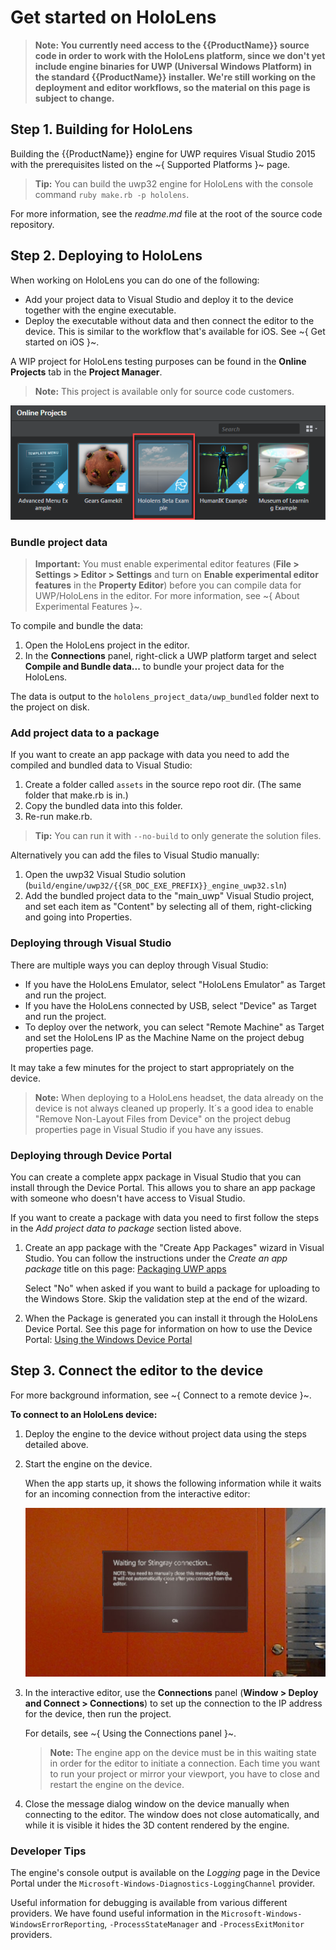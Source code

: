 # Get started on HoloLens

>	**Note: You currently need access to the {{ProductName}} source code in order to work with the HoloLens platform, since we don't yet include engine binaries for UWP (Universal Windows Platform) in the standard {{ProductName}} installer. We're still working on the deployment and editor workflows, so the material on this page is subject to change.**

## Step 1. Building for HoloLens

Building the {{ProductName}} engine for UWP requires Visual Studio 2015 with the prerequisites listed on the ~{ Supported Platforms }~ page.

>**Tip:** You can build the uwp32 engine for HoloLens with the console command `ruby make.rb -p hololens`.

For more information, see the *readme.md* file at the root of the source code repository.

## Step 2. Deploying to HoloLens

When working on HoloLens you can do one of the following:

- Add your project data to Visual Studio and deploy it to the device together with the engine executable.
- Deploy the executable without data and then connect the editor to the device. This is similar to the workflow that's available for iOS. See ~{ Get started on iOS }~.

A WIP project for HoloLens testing purposes can be found in the **Online Projects** tab in the **Project Manager**.

>**Note:** This project is available only for source code customers.

![](../images/hololens_online_proj.png)

### Bundle project data ###

>**Important:** You must enable experimental editor features (**File > Settings > Editor > Settings** and turn on **Enable experimental editor features** in the **Property Editor**) before you can compile data for UWP/HoloLens in the editor. For more information, see ~{ About Experimental Features }~.

To compile and bundle the data:

1. Open the HoloLens project in the editor.
2. In the **Connections** panel, right-click a UWP platform target and select **Compile and Bundle data...** to bundle your project data for the HoloLens.

The data is output to the `hololens_project_data/uwp_bundled` folder next to the project on disk.

### Add project data to a package ###

If you want to create an app package with data you need to add the compiled and bundled data to Visual Studio:

1. Create a folder called `assets` in the source repo root dir. (The same folder that make.rb is in.)
2. Copy the bundled data into this folder.
3. Re-run make.rb.

  >**Tip:** You can run it with `--no-build` to only generate the solution files.

Alternatively you can add the files to Visual Studio manually:

1. Open the uwp32 Visual Studio solution (`build/engine/uwp32/{{SR_DOC_EXE_PREFIX}}_engine_uwp32.sln`)
2. Add the bundled project data to the "main_uwp" Visual Studio project, and set each item as "Content" by selecting all of them, right-clicking and going into Properties.

### Deploying through Visual Studio ###

There are multiple ways you can deploy through Visual Studio:

* If you have the HoloLens Emulator, select "HoloLens Emulator" as Target and run the project.
* If you have the HoloLens connected by USB, select "Device" as Target and run the project.
* To deploy over the network, you can select "Remote Machine" as Target and set the HoloLens IP as the Machine Name on the project debug properties page.

It may take a few minutes for the project to start appropriately on the device.

>**Note:** When deploying to a HoloLens headset, the data already on the device is not always cleaned up properly. It´s a good idea to enable "Remove Non-Layout Files from Device" on the project debug properties page in Visual Studio if you have any issues.

### Deploying through Device Portal ###

You can create a complete appx package in Visual Studio that you can install through the Device Portal. This allows you to share an app package with someone who doesn't have access to Visual Studio.

If you want to create a package with data you need to first follow the steps in the _Add project data to package_ section listed above.

1. Create an app package with the "Create App Packages" wizard in Visual Studio. You can follow the instructions under the _Create an app package_ title on this page: [Packaging UWP apps](https://docs.microsoft.com/en-us/windows/uwp/packaging/packaging-uwp-apps)

    Select "No" when asked if you want to build a package for uploading to the Windows Store. Skip the validation step at the end of the wizard.

2.  When the Package is generated you can install it through the HoloLens Device Portal. See this page for information on how to use the Device Portal: [Using the Windows Device Portal](https://developer.microsoft.com/en-us/windows/holographic/using_the_windows_device_portal)

## Step 3. Connect the editor to the device

For more background information, see ~{ Connect to a remote device }~.

**To connect to an HoloLens device:**

1.	Deploy the engine to the device without project data using the steps detailed above.

2.	Start the engine on the device.

	When the app starts up, it shows the following information while it waits for an incoming connection from the interactive editor:

	![](../images/connecting-hololens.jpg)

3.	In the interactive editor, use the **Connections** panel (**Window > Deploy and Connect > Connections**) to set up the connection to the IP address for the device, then run the project.

	For details, see ~{ Using the Connections panel }~.

    >	**Note:** The engine app on the device must be in this waiting state in order for the editor to initiate a connection. Each time you want to run your project or mirror your viewport, you have to close and restart the engine on the device.

4. Close the message dialog window on the device manually when connecting to the editor. The window does not close automatically, and while it is visible it hides the 3D content rendered by the engine.


### Developer Tips

The engine's console output is available on the _Logging_ page in the Device Portal under the `Microsoft-Windows-Diagnostics-LoggingChannel` provider.

Useful information for debugging is available from various different providers. We have found useful information in the `Microsoft-Windows-WindowsErrorReporting`, `-ProcessStateManager` and `-ProcessExitMonitor` providers.
